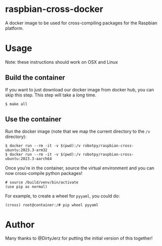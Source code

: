 raspbian-cross-docker
=====================

A docker image to be used for cross-compiling packages for the Raspbian
platform.

Usage
=====

Note: these instructions should work on OSX and Linux

Build the container
-------------------

If you want to just download our docker image from docker hub, you can skip
this step. This step will take a *long* time.

    $ make all

Use the container
-----------------

Run the docker image (note that we map the current directory to the `/v`
directory):

    $ docker run --rm -it -v $(pwd):/v robotpy/raspbian-cross-ubuntu:2023.3-arm32
    $ docker run --rm -it -v $(pwd):/v robotpy/raspbian-cross-ubuntu:2023.3-aarch64

Once you're in the container, source the virtual environment and you can now
cross-compile python packages!

    # source /build/venv/bin/activate
    (use pip as normal)

For example, to create a wheel for `pyyaml`, you could do:

    (cross) root@container:/# pip wheel pyyaml
    
Author
======

Many thanks to @DirtyJerz for putting the initial version of this together!
